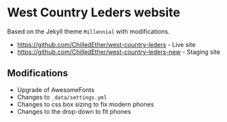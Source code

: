 # West Country Leders website

Based on the Jekyll theme `Millennial` with modifications.

* https://github.com/ChilledEther/west-country-leders - Live site
* https://github.com/ChilledEther/west-country-leders-new - Staging site

## Modifications

* Upgrade of AwesomeFonts
* Changes to `_data/settings.yml`
* Changes to css box sizing to fix modern phones
* Changes to the drop-down to fit phones